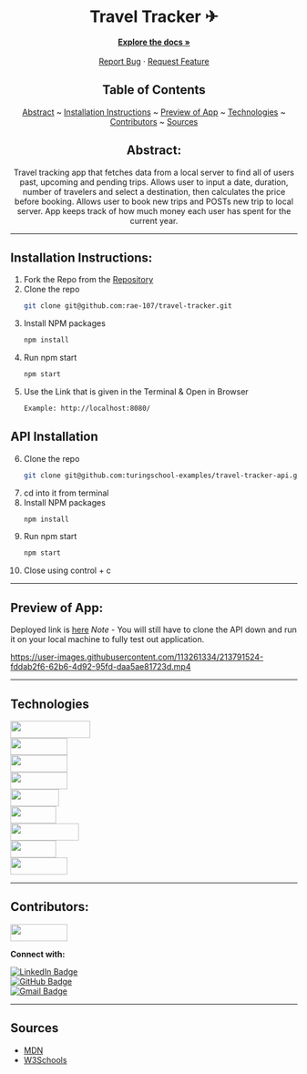 <div align="center"

<div align="center">

# Travel Tracker ✈

</div>

  <p align="center">
    <a href="https://github.com/rae-107/travel-tracker"><strong>Explore the docs »</strong></a>
    <br />
    <br />
    <a href="https://github.com/rae-107/travel-tracker/issues">Report Bug</a>
    ·
    <a href="https://github.com/rae-107/travel-tracker/issues">Request Feature</a>
  </p>
</div>

<div align="center">

## Table of Contents
 [Abstract](#abstract) ~ 
 [Installation Instructions](#installation-instructions) ~
 [Preview of App](#preview-of-app) ~
 [Technologies](#technologies) ~
 [Contributors](#contributors) ~
 [Sources](#sources) 

</div>

<div align="center">

## Abstract:
[//]: <> (Briefly describe what you built and its features. What problem is the app solving? How does this application solve that problem?)
Travel tracking app that fetches data from a local server to find all of users past, upcoming and pending trips. Allows user to input a date, duration, number of travelers and select a destination, then calculates the price before booking. Allows user to book new trips and POSTs new trip to local server. App keeps track of how much money each user has spent for the current year. 

</div>

---

## Installation Instructions:
[//]: <> (What steps does a person have to take to get your app cloned down and running?)
1. Fork the Repo from the [Repository](https://github.com/rae-107/travel-tracker)
2. Clone the repo
   ```sh
   git clone git@github.com:rae-107/travel-tracker.git
   ```
3. Install NPM packages
   ```sh
   npm install
   ```
4. Run npm start
   ```sh
   npm start
   ```
5. Use the Link that is given in the Terminal & Open in Browser
   ```sh
   Example: http://localhost:8080/
   ```
   
## API Installation

6. Clone the repo
      ```sh
   git clone git@github.com:turingschool-examples/travel-tracker-api.git
   ```
7. cd into it from terminal
8. Install NPM packages
   ```sh
   npm install
   ```
9. Run npm start
   ```sh
   npm start
   ```
10. Close using control + c

---

## Preview of App:
[//]: <> (Provide ONE gif or screenshot of your application - choose the "coolest" piece of functionality to show off.)

Deployed link is [here](https://rae-107.github.io/travel-tracker/)
*Note* - You will still have to clone the API down and run it on your local machine to fully test out application.

https://user-images.githubusercontent.com/113261334/213791524-fddab2f6-62b6-4d92-95fd-daa5ae81723d.mp4

---

## Technologies
<div>
  <img src="https://img.shields.io/badge/-JavaScript-333333?logo=javascript&style=for-the-badge" width="140" height="30"/><br />
  <img src="https://img.shields.io/badge/-HTML5-orange?logo=html5&logoColor=white&style=for-the-badge" width="100" height="30"/><br />
  <img src="https://img.shields.io/badge/-CSS3-315780?logo=css3&style=for-the-badge" width="100" height="30"/><br />
  <img src="https://img.shields.io/badge/-Mocha-8d6748?logo=mocha&logoColor=white&style=for-the-badge" width="100"  height="30"/><br />
  <img src="https://img.shields.io/badge/-Chai-C4A484?logo=chai&logoColor=white&style=for-the-badge" width="85"  height="30"/><br />
  <img src="https://img.shields.io/badge/-npm-c12127?logo=npm&logoColor=white&style=for-the-badge" width="80"  height="30"/><br />
  <img src="https://img.shields.io/badge/-webpack-2b3a42?logo=webpack&logoColor=white&style=for-the-badge" width="120" height="30"/><br />
  <img src="https://img.shields.io/badge/-day.js-fb6052?style=for-the-badge" width="80" height="30"/>  <br />
  <img src="https://img.shields.io/badge/-SWIPERJS-0052ff?style=for-the-badge" width="100" height="30"/>  
</div>

---

## Contributors:
[//]: <> (Who worked on this application? Link to their GitHubs.)

<div>
  <img src="https://img.shields.io/badge/-Rae%20Gebhart-c4a4a3" height="30" width="100">
  <p><strong>Connect with:</strong></p>
  <a href="https://www.linkedin.com/in/rae-gebhart-681449254/"> 
    <img src="https://img.shields.io/badge/LinkedIn-blue?style=for-the-badge&logo=linkedin&logoColor=white" alt="LinkedIn Badge"/>
  </a><br />
  <a href="https://github.com/rae-107">
    <img src="https://img.shields.io/badge/-github-black?style=for-the-badge&logo=github&logoColor=white" alt="GitHub Badge">
  </a><br />
  <a href="mailto: raegebhart@gmail.com">
    <img src="https://img.shields.io/badge/-gmail-red?style=for-the-badge&logo=gmail&logoColor=white" alt="Gmail Badge">
  </a>
</div>

---

## Sources
- [MDN](https://developer.mozilla.org/en-US/)
- [W3Schools](https://www.w3schools.com/)
